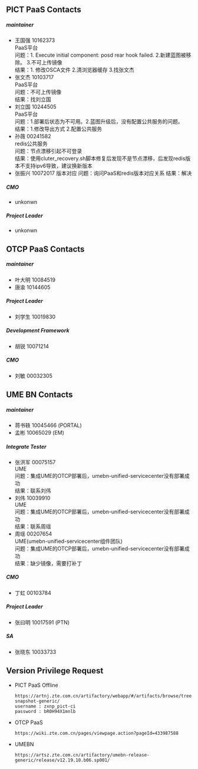 ## PICT PaaS Contacts
##### maintainer 
- 王国强 10162373    
PaaS平台   
问题：1. Execute initial component: posd rear hook failed. 2.新建蓝图被移除。 3.不可上传镜像   
结果：1. 修改OSCA文件 2.清浏览器缓存 3.找张文杰
- 张文杰 10103717  
PaaS平台  
问题：不可上传镜像  
结果：找刘立国    
- 刘立国 10244505  
PaaS平台  
问题：1.部署后状态为不可用。2.蓝图升级后，没有配置公共服务的问题。  
结果：1.修改导出方式 2.配置公共服务
- 孙薇 00241582  
redis公共服务  
问题：节点漂移引起不可登录  
结果：使用cluter_recovery.sh脚本修复后发现不是节点漂移，后发现redis版本不支持ipv6导致，建议换新版本
- 张振兴 10072017
版本对应
问题：询问PaaS和redis版本对应关系
结果：解决
##### CMO
- unkonwn     
##### Project Leader
- unkonwn     

## OTCP PaaS Contacts
##### maintainer 
- 叶大明 10084519
- 唐渝 10144605
##### Project Leader
- 刘学生 10019830
##### Development Framework
- 胡锐 10071214 
##### CMO
- 刘敏 00032305     
    
## UME BN Contacts
##### maintainer 
- 蒋书轶 10045466 (PORTAL)
- 孟彬 10065029 (EM)
##### Integrate Tester
- 张洪军 00075157    
UME  
问题：集成UME的OTCP部署后，umebn-unified-servicecenter没有部署成功  
结果：联系刘伟
- 刘伟 10039910  
UME  
问题：集成UME的OTCP部署后，umebn-unified-servicecenter没有部署成功  
结果：联系周瑶
- 周瑶 00207654  
UME(umebn-unified-servicecenter组件团队)  
问题：集成UME的OTCP部署后，umebn-unified-servicecenter没有部署成功  
结果：缺少镜像，需要打补丁
##### CMO 
- 丁虹 00103784
##### Project Leader
- 张曰明 10017591 (PTN)
##### SA
- 张晓东 10033733  
   
## Version Privilege Request
- PICT PaaS Offline
    ```
    https://artnj.zte.com.cn/artifactory/webapp/#/artifacts/browse/tree/General/zxnp_pict-snapshot-generic/
    username : zxnp_pict-ci 
    password : bR0H94X1mnlb
    ```
- OTCP PaaS
    ```
    https://wiki.zte.com.cn/pages/viewpage.action?pageId=433987588
    ```
- UMEBN 
    ```
    https://artsz.zte.com.cn/artifactory/umebn-release-generic/release/v12.19.10.b06.sp001/
    ```
